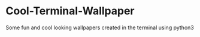 # Cool-Terminal-Wallpaper
Some fun and cool looking wallpapers created in the terminal using python3
